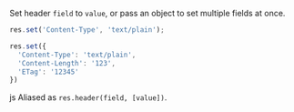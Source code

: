 Set header `field` to `value`, or pass an object to set multiple fields at once.

```js
res.set('Content-Type', 'text/plain');

res.set({
  'Content-Type': 'text/plain',
  'Content-Length': '123',
  'ETag': '12345'
})
```
js
Aliased as `res.header(field, [value])`.
